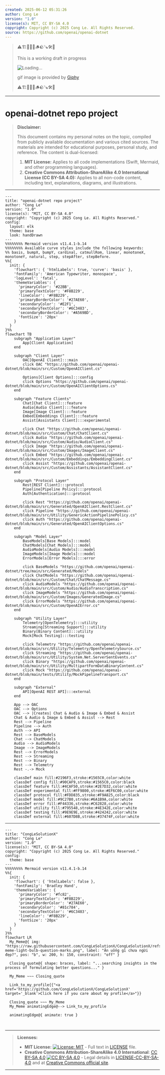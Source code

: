 ```yaml
---
created: 2025-06-12 05:31:26
author: Cong Le
version: "1.0"
license(s): MIT, CC BY-SA 4.0
copyright: Copyright (c) 2025 Cong Le. All Rights Reserved.
source: https://github.com/openai/openai-dotnet
---
```



> ⚠️🏗️🚧🦺🧱🪵🪨🪚🛠️👷
> 
> This is a working draft in progress
> 
> ![Loading...](https://media0.giphy.com/media/v1.Y2lkPTc5MGI3NjExeHJweDB5OWl5NzhrdXR6eDA0ZDZvZXFvbjloNnNnb3ZwbnZxbHVkYSZlcD12MV9pbnRlcm5hbF9naWZfYnlfaWQmY3Q9Zw/wJfZOIx30vMEDm16jz/giphy.gif)
>
> gif image is provided by [Giphy](https://giphy.com)
> 
> ⚠️🏗️🚧🦺🧱🪵🪨🪚🛠️👷


----




# openai-dotnet repo project
> **Disclaimer:**
>
> This document contains my personal notes on the topic,
> compiled from publicly available documentation and various cited sources.
> The materials are intended for educational purposes, personal study, and reference.
> The content is dual-licensed:
> 1. **MIT License:** Applies to all code implementations (Swift, Mermaid, and other programming languages).
> 2. **Creative Commons Attribution-ShareAlike 4.0 International License (CC BY-SA 4.0):** Applies to all non-code content, including text, explanations, diagrams, and illustrations.
---


```mermaid
---
title: "openai-dotnet repo project"
author: "Cong Le"
version: "1.0"
license(s): "MIT, CC BY-SA 4.0"
copyright: "Copyright (c) 2025 Cong Le. All Rights Reserved."
config:
  layout: elk
  theme: base
  look: handDrawn
---
%%%%%%%% Mermaid version v11.4.1-b.14
%%%%%%%% Available curve styles include the following keywords:
%% basis, bumpX, bumpY, cardinal, catmullRom, linear, monotoneX, monotoneY, natural, step, stepAfter, stepBefore.
%%{
  init: {
    'flowchart': { 'htmlLabels': true, 'curve': 'basis' },
    'fontFamily': 'American Typewriter, monospace',
    'logLevel': 'fatal',
    'themeVariables': {
      'primaryColor': '#22BB',
      'primaryTextColor': '#F8B229',
      'lineColor': '#F8B229',
      'primaryBorderColor': '#27AE60',
      'secondaryColor': '#E2F1',
      'secondaryTextColor': '#6C3483',
      'secondaryBorderColor': '#A569BD',
      'fontSize': '20px'
    }
  }
}%%
flowchart TB
    subgraph "Application Layer"
        App[Client Application]
    end

    subgraph "Client Layer"
        OAC[OpenAI Client]:::main
        click OAC "https://github.com/openai/openai-dotnet/blob/main/src/Custom/OpenAIClient.cs"
        
        Options[Client Options]:::config
        click Options "https://github.com/openai/openai-dotnet/blob/main/src/Custom/OpenAIClientOptions.cs"
    end

    subgraph "Feature Clients"
        Chat[Chat Client]:::feature
        Audio[Audio Client]:::feature
        Image[Image Client]:::feature
        Embed[Embeddings Client]:::feature
        Assist[Assistants Client]:::experimental
        
        click Chat "https://github.com/openai/openai-dotnet/blob/main/src/Custom/Chat/ChatClient.cs"
        click Audio "https://github.com/openai/openai-dotnet/blob/main/src/Custom/Audio/AudioClient.cs"
        click Image "https://github.com/openai/openai-dotnet/blob/main/src/Custom/Images/ImageClient.cs"
        click Embed "https://github.com/openai/openai-dotnet/blob/main/src/Custom/Embeddings/EmbeddingClient.cs"
        click Assist "https://github.com/openai/openai-dotnet/blob/main/src/Custom/Assistants/AssistantClient.cs"
    end

    subgraph "Protocol Layer"
        Rest[REST Client]:::protocol
        Pipeline[Pipeline Policy]:::protocol
        Auth[Authentication]:::protocol
        
        click Rest "https://github.com/openai/openai-dotnet/blob/main/src/Generated/OpenAIClient.RestClient.cs"
        click Pipeline "https://github.com/openai/openai-dotnet/blob/main/src/Utility/GenericActionPipelinePolicy.cs"
        click Auth "https://github.com/openai/openai-dotnet/blob/main/src/Generated/OpenAIClientOptions.cs"
    end

    subgraph "Model Layer"
        BaseModels[Base Models]:::model
        ChatModels[Chat Models]:::model
        AudioModels[Audio Models]:::model
        ImageModels[Image Models]:::model
        ErrorModels[Error Models]:::error
        
        click BaseModels "https://github.com/openai/openai-dotnet/tree/main/src/Generated/Models"
        click ChatModels "https://github.com/openai/openai-dotnet/blob/main/src/Custom/Chat/ChatMessage.cs"
        click AudioModels "https://github.com/openai/openai-dotnet/blob/main/src/Custom/Audio/AudioTranscription.cs"
        click ImageModels "https://github.com/openai/openai-dotnet/blob/main/src/Custom/Images/GeneratedImage.cs"
        click ErrorModels "https://github.com/openai/openai-dotnet/blob/main/src/Custom/OpenAIError.cs"
    end

    subgraph "Utility Layer"
        Telemetry[OpenTelemetry]:::utility
        Streaming[Streaming Support]:::utility
        Binary[Binary Content]:::utility
        Mock[Mock Testing]:::testing
        
        click Telemetry "https://github.com/openai/openai-dotnet/blob/main/src/Utility/Telemetry/OpenTelemetrySource.cs"
        click Streaming "https://github.com/openai/openai-dotnet/blob/main/src/Utility/System.Net.ServerSentEvents.cs"
        click Binary "https://github.com/openai/openai-dotnet/blob/main/src/Utility/MultipartFormDataBinaryContent.cs"
        click Mock "https://github.com/openai/openai-dotnet/blob/main/tests/Utility/MockPipelineTransport.cs"
    end

    subgraph "External"
        API[OpenAI REST API]:::external
    end

    App --> OAC
    OAC --> Options
    OAC --> |Creates| Chat & Audio & Image & Embed & Assist
    Chat & Audio & Image & Embed & Assist --> Rest
    Rest --> Pipeline
    Pipeline --> Auth
    Auth --> API
    Rest --> BaseModels
    Chat --> ChatModels
    Audio --> AudioModels
    Image --> ImageModels
    Rest --> ErrorModels
    Rest --> Streaming
    Rest --> Binary
    Rest --> Telemetry
    Rest -.-> Mock

    classDef main fill:#2196F3,stroke:#1565C0,color:white
    classDef config fill:#90CAF9,stroke:#1565C0,color:black
    classDef feature fill:#4CAF50,stroke:#2E7D32,color:white
    classDef experimental fill:#FF9800,stroke:#EF6C00,color:white
    classDef protocol fill:#FDD835,stroke:#F9A825,color:black
    classDef model fill:#9C27B0,stroke:#6A1B9A,color:white
    classDef error fill:#F44336,stroke:#C62828,color:white
    classDef utility fill:#795548,stroke:#4E342E,color:white
    classDef testing fill:#9E9E9E,stroke:#424242,color:white
    classDef external fill:#607D8B,stroke:#37474F,color:white
```


---

<!-- 
```mermaid
%% Current Mermaid version
info
```  -->


```mermaid
---
title: "CongLeSolutionX"
author: "Cong Le"
version: "1.0"
license(s): "MIT, CC BY-SA 4.0"
copyright: "Copyright (c) 2025 Cong Le. All Rights Reserved."
config:
  theme: base
---
%%%%%%%% Mermaid version v11.4.1-b.14
%%{
  init: {
    'flowchart': { 'htmlLabels': false },
    'fontFamily': 'Bradley Hand',
    'themeVariables': {
      'primaryColor': '#fc82',
      'primaryTextColor': '#F8B229',
      'primaryBorderColor': '#27AE60',
      'secondaryColor': '#81c784',
      'secondaryTextColor': '#6C3483',
      'lineColor': '#F8B229',
      'fontSize': '20px'
    }
  }
}%%
flowchart LR
  My_Meme@{ img: "https://raw.githubusercontent.com/CongLeSolutionX/CongLeSolutionX/refs/heads/main/assets/images/My-meme-light-bulb-question-marks.png", label: "Ăn uống gì chưa ngừi đẹp?", pos: "b", w: 200, h: 150, constraint: "off" }

  Closing_quote@{ shape: braces, label: "...searching insights in the process of formulating better questions..." }
    
  My_Meme ~~~ Closing_quote
    
  Link_to_my_profile{{"<a href='https://github.com/CongLeSolutionX/CongLeSolutionX' target='_blank'>Click here if you care about my profile</a>"}}

  Closing_quote ~~~ My_Meme
  My_Meme animatingEdge@--> Link_to_my_profile
  
  animatingEdge@{ animate: true }



```

---
>**Licenses:**
>
>- **MIT License:**  [![License: MIT](https://img.shields.io/badge/License-MIT-yellow.svg)](LICENSE) - Full text in [LICENSE](LICENSE) file.
>- **Creative Commons Attribution-ShareAlike 4.0 International**: [CC BY-SA 4.0](https://creativecommons.org/licenses/by-sa/4.0/) [![CC BY-SA 4.0](https://licensebuttons.net/l/by-sa/4.0/88x31.png)](https://creativecommons.org/licenses/by-sa/4.0/) - Legal details in [LICENSE-CC-BY-SA-4.0](THE_PAST/LICENSE-CC-BY-SA-4.0) and at [Creative Commons official site](https://creativecommons.org/licenses/by-sa/4.0/).
>
---
